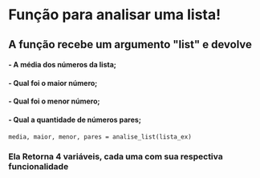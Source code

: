 # Função para analisar uma lista!

## A função recebe um argumento "list" e devolve
#### - A média dos números da lista;
#### - Qual foi o maior número;
#### - Qual foi o menor número;
#### - Qual a quantidade de números pares;

```
media, maior, menor, pares = analise_list(lista_ex)

```
### Ela Retorna 4 variáveis, cada uma com sua respectiva funcionalidade